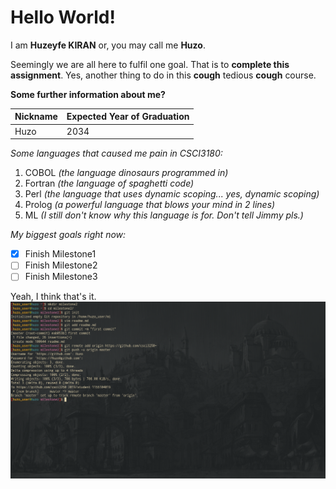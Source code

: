 # Hello World!

I am **Huzeyfe KIRAN** or, you may call me **Huzo**.

Seemingly we are all here to fulfil one goal. That is to **complete this
assignment**. Yes, another thing to do in this **cough** tedious **cough**
course.

**Some further information about me?**

| Nickname     | Expected Year of Graduation |
| ------------ | ------------                |
| Huzo         | 2034                        |

*Some languages that caused me pain in CSCI3180:*
1. COBOL *(the language dinosaurs programmed in)*
2. Fortran *(the language of spaghetti code)*
3. Perl *(the language that uses dynamic scoping... yes, dynamic scoping)*
4. Prolog *(a powerful language that blows your mind in 2 lines)*
5. ML *(I still don't know why this language is for. Don't tell Jimmy pls.)*

*My biggest goals right now:*
- [x] Finish Milestone1
- [ ] Finish Milestone2
- [ ] Finish Milestone3

Yeah, I think that's it.
![image](https://github.com/csci3250-2019/student-1155104019/blob/master/screenshot.png)
